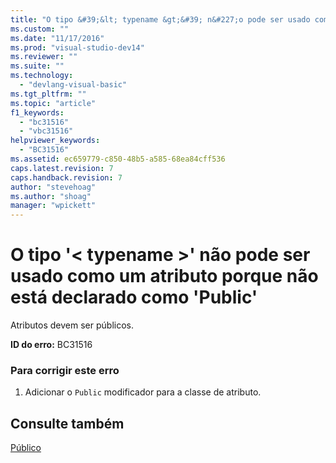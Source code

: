 ```yaml
---
title: "O tipo &#39;&lt; typename &gt;&#39; n&#227;o pode ser usado como um atributo porque n&#227;o est&#225; declarado como &#39;Public&#39; | Microsoft Docs"
ms.custom: ""
ms.date: "11/17/2016"
ms.prod: "visual-studio-dev14"
ms.reviewer: ""
ms.suite: ""
ms.technology: 
  - "devlang-visual-basic"
ms.tgt_pltfrm: ""
ms.topic: "article"
f1_keywords: 
  - "bc31516"
  - "vbc31516"
helpviewer_keywords: 
  - "BC31516"
ms.assetid: ec659779-c850-48b5-a585-68ea84cff536
caps.latest.revision: 7
caps.handback.revision: 7
author: "stevehoag"
ms.author: "shoag"
manager: "wpickett"
---
```

# O tipo &#39;&lt; typename &gt;&#39; n&#227;o pode ser usado como um atributo porque n&#227;o est&#225; declarado como &#39;Public&#39;
Atributos devem ser públicos.  
  
 **ID do erro:** BC31516  
  
### Para corrigir este erro  
  
1.  Adicionar o `Public` modificador para a classe de atributo.  
  
## Consulte também  
 [Público](../../visual-basic/language-reference/modifiers/public.md)
